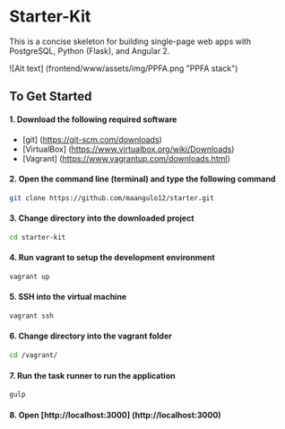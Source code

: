 # Starter-Kit

This is a concise skeleton for building single-page web apps with PostgreSQL, Python (Flask), and Angular 2.

![Alt text] (frontend/www/assets/img/PPFA.png "PPFA stack")

## To Get Started

#### 1. Download the following required software

+ [git] (https://git-scm.com/downloads)
+ [VirtualBox] (https://www.virtualbox.org/wiki/Downloads)
+ [Vagrant] (https://www.vagrantup.com/downloads.html)

#### 2. Open the command line (terminal) and type the following command
>
```bash
git clone https://github.com/maangulo12/starter.git
```

#### 3. Change directory into the downloaded project
>
```bash
cd starter-kit
```

#### 4. Run vagrant to setup the development environment
>
```bash
vagrant up
```

#### 5. SSH into the virtual machine
>
```bash
vagrant ssh
```

#### 6. Change directory into the vagrant folder
>
```bash
cd /vagrant/
```

#### 7. Run the task runner to run the application
>
```bash
gulp
```

#### 8. Open [http://localhost:3000] (http://localhost:3000)
